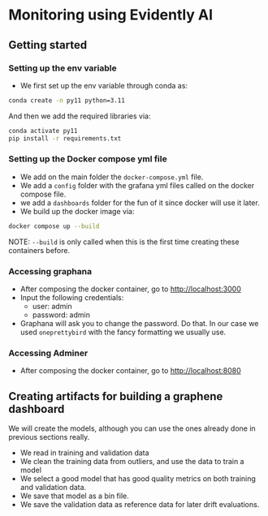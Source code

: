 # Monitoring using Evidently AI

## Getting started
### Setting up the env variable
- We first set up the env variable through conda as:
```bash
conda create -n py11 python=3.11
```
And then we add the required libraries via:
```bash
conda activate py11
pip install -r requirements.txt
```

### Setting up the Docker compose yml file
- We add on the main folder the `docker-compose.yml` file.
- We add a `config` folder with the grafana yml files called on the docker compose file.
- we add a `dashboards` folder for the fun of it since docker will use it later.
- We build up the docker image via:
```bash
docker compose up --build
```

NOTE: `--build` is only called when this is the first time creating these containers before.

### Accessing graphana
- After composing the docker container, go to [http://localhost:3000](http://localhost:3000)
- Input the following credentials:
  - user: admin
  - password: admin
- Graphana will ask you to change the password. Do that. In our case we used `oneprettybird` with the fancy formatting we usually use.

### Accessing Adminer
- After composing the docker container, go to [http://localhost:8080](http://localhost:8080)

## Creating artifacts for building a graphene dashboard
We will create the models, although you can use the ones already done in previous sections really.
- We read in training and validation data
- We clean the training data from outliers, and use the data to train a model
- We select a good model that has good quality metrics on both training and validation data.
- We save that model as a bin file.
- We save the validation data as reference data for later drift evaluations.